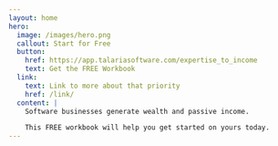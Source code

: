 ```yaml
---
layout: home
hero:
  image: /images/hero.png
  callout: Start for Free
  button:
    href: https://app.talariasoftware.com/expertise_to_income
    text: Get the FREE Workbook
  link:
    text: Link to more about that priority
    href: /link/
  content: |
    Software businesses generate wealth and passive income.

    This FREE workbook will help you get started on yours today.
---
```

